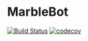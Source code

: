 # MarbleBot

[![Build Status](https://github.com/KeitaNakamura/MarbleBot.jl/workflows/CI/badge.svg)](https://github.com/KeitaNakamura/MarbleBot.jl/actions)
[![codecov](https://codecov.io/gh/KeitaNakamura/MarbleBot.jl/branch/main/graph/badge.svg?token=5NPLBFQ5HH)](https://codecov.io/gh/KeitaNakamura/MarbleBot.jl)
